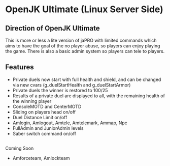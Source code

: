 # OpenJK Ultimate (Linux Server Side)

## Direction of OpenJK Ultimate

This is more or less a lite version of jaPRO with limited commands which aims to have the goal of the no player abuse, so players can enjoy playing the game. There is also a basic admin system so players can tele to players.

## Features 

* Private duels now start with full health and shield, and can be changed via new cvars (g_duelStartHealth and g_duelStartArmor)
* Private duels the winner is restored to 100/25
* Results of a private duel are displayed to all, with the remaining health of the winning player
* ConsoleMOTD and CenterMOTD
* Sliding on players head on/off
* Duel Distance Limit on/off 
* Amlogin, Amlogout, Amtele, Amtelemark, Ammap, Npc 
* FullAdmin and JuniorAdmin levels
* Saber switch command on/off

##

Coming Soon

* Amforceteam, Amlockteam